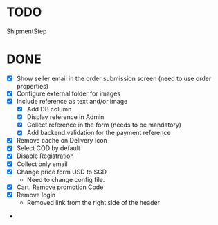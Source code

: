 # TODO

ShipmentStep

# DONE

- [X] Show seller email in the order submission screen (need to use order properties)
- [X] Configure external folder for images
- [X] Include reference as text and/or image
  - [X] Add DB column
  - [X] Display reference in Admin
  - [X] Collect reference in the form (needs to be mandatory)
  - [X] Add backend validation for the payment reference
- [X] Remove cache on Delivery Icon
- [X] Select COD by default
- [X] Disable Registration
- [X] Collect only email
- [X] Change price form USD to SGD
  - Need to change config file.
- [X] Cart. Remove promotion Code
- [X] Remove login
  - Removed link from the right side of the header 
- 

